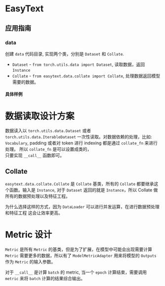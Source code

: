 # EasyText

## 应用指南

### data

创建 `data` 代码目录, 实现两个类，分别是 `Dataset` 和 `Collate`.

* `Dataset` - `from torch.utils.data import Dataset`, 读取数据，返回 `Instance`
* `Collate` - `from easytext.data.collate import Collate`, 处理数据返回模型需要的数据。

#### 具体样例

# 数据读取设计方案

数据读入以 `torch.utils.data.Dataset` 或者 `torch.utils.data.IterableDataset`
一次性读取。对数据依赖的处理，比如: `Vocabulary`, padding 或者对 token 进行
indexing 都是通过 `collate_fn` 来进行处理。 所以 `collate_fn` 是可以设置成类的，  
只要实现 `__call__` 函数即可。

## Collate

`easytext.data.collate.Collate` 是 `Collate` 基类，所有的 `Collate`
都要继承这个函数。输入是 `Instance`, 对于 `Dataset` 返回的就是 `Instance`，所以 Collate 做所有的数据预处理以及特征工程。

为什么选择这样的方式，因为 `DataLoader` 可以进行并发运算，在进行数据预处理和特征工程
这会让效率更高。

# Metric 设计

`Metric` 是所有 `Metric` 的基类，但是为了扩展，在模型中可能会出现需要计算 `Metric`
需要更多的数据，所以有了 `ModelMetricAdapter` 用来将模型的 `Outputs`
作为 `Metric` 的输入参数。

对于 `__call__` 是计算 `batch` 的 metric, 当一个 `epoch` 计算结束，需要调用
`metric` 来将 `batch` 计算的结果综合输出。

